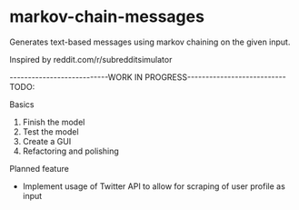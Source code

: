# markov-chain-messages
Generates text-based messages using markov chaining on the given input.

Inspired by reddit.com/r/subredditsimulator

---------------------------WORK IN PROGRESS---------------------------
TODO:

Basics
1. Finish the model
2. Test the model
3. Create a GUI
4. Refactoring and polishing

Planned feature
- Implement usage of Twitter API to allow for scraping of user profile as input